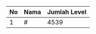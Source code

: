 | No | Nama            | Jumlah Level |
|----|-----------------|--------------|
| 1  | #    |    4539        |
